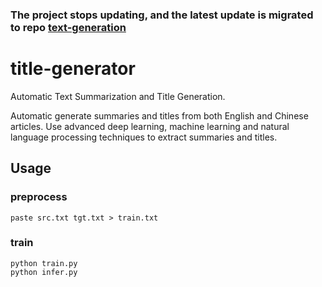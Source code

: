 ### The project stops updating, and the latest update is migrated to repo [text-generation](https://github.com/shibing624/text-generation)

# title-generator


Automatic Text Summarization and Title Generation.

Automatic generate summaries and titles from both English and Chinese articles. Use advanced deep learning, machine learning and natural language processing techniques to extract summaries and titles.


## Usage

### preprocess
```
paste src.txt tgt.txt > train.txt
```


### train
```
python train.py
python infer.py
```